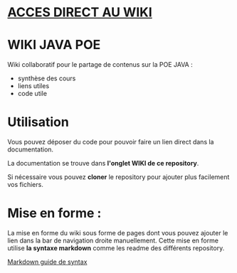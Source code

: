 # [ACCES DIRECT AU WIKI](https://github.com/AV-DV-87/poe-java-wiki/wiki)

# WIKI JAVA POE
Wiki collaboratif pour le partage de contenus sur la POE JAVA :
* synthèse des cours
* liens utiles
* code utile

# Utilisation
Vous pouvez déposer du code pour pouvoir faire un lien direct dans la documentation.

La documentation se trouve dans **l'onglet WIKI de ce repository**.

Si nécessaire vous pouvez **cloner** le repository pour ajouter plus facilement vos fichiers.

# Mise en forme :
La mise en forme du wiki sous forme de pages dont vous pouvez ajouter le lien dans la bar de navigation droite manuellement.
Cette mise en forme utilise __la syntaxe markdown__ comme les readme des différents repository.

[Markdown guide de syntax](https://guides.github.com/features/mastering-markdown/)


